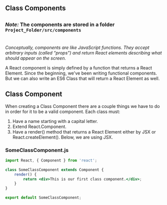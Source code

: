 ## Class Components 

## <h3> _Note:_ The components are stored in a folder ```Project_Folder/src/components```  </h3>

#
_Conceptually, components are like JavaScript functions. They accept arbitrary inputs (called “props”) and return React elements describing what should appear on the screen._

A React component is simply defined by a function that returns a React Element. Since the beginning, we've been writing functional components. But we can also write an ES6 Class that will return a React Element as well.

## Class Component
When creating a Class Component there are a couple things we have to do in order for it to be a valid component. Each class must:

1.  Have a name starting with a capital letter.
2.  Extend React.Component.
3.  Have a render() method that returns a React Element either by JSX or React.createElement(). Below, we are using JSX.
   
### SomeClassComponent.js

```jsx
import React, { Component } from 'react';
    
class SomeClassComponent extends Component {
    render() {
        return <div>This is our first class component.</div>;
    }
}
    
export default SomeClassComponent;
```